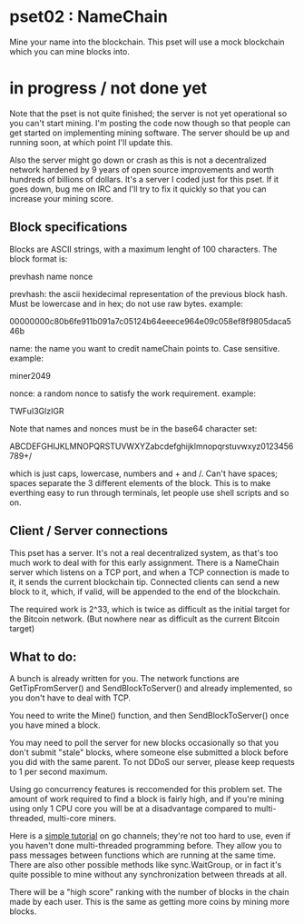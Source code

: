 
# pset02 : NameChain

Mine your name into the blockchain.  This pset will use a mock blockchain which you can mine blocks into.  

# in progress / not done yet

Note that the pset is not quite finished; the server is not yet operational so you can't start mining.  I'm posting the code now though so that people can get started on implementing mining software.  The server should be up and running soon, at which point I'll update this.

Also the server might go down or crash as this is not a decentralized network hardened by 9 years of open source improvements and worth hundreds of billions of dollars.  It's a server I coded just for this pset.  If it goes down, bug me on IRC and I'll try to fix it quickly so that you can increase your mining score.

## Block specifications

Blocks are ASCII strings, with a maximum lenght of 100 characters. The block format is:

prevhash name nonce

prevhash: the ascii hexidecimal representation of the previous block hash.  Must be lowercase and in hex; do not use raw bytes.
example:

00000000c80b6fe911b091a7c05124b64eeece964e09c058ef8f9805daca546b

name: the name you want to credit nameChain points to. Case sensitive.
example:

miner2049

nonce: a random nonce to satisfy the work requirement.
example:

TWFuI3GlzIGR

Note that names and nonces must be in the base64 character set:

ABCDEFGHIJKLMNOPQRSTUVWXYZabcdefghijklmnopqrstuvwxyz0123456789+/

which is just caps, lowercase, numbers and + and /.  Can't have spaces; spaces separate the 3 different elements of the block.
This is to make everthing easy to run through terminals, let people use shell scripts and so on.

## Client / Server connections

This pset has a server.  It's not a real decentralized system, as that's too much work to deal with for this early assignment.  There is a NameChain server which listens on a TCP port, and when a TCP connection is made to it, it sends the current blockchain tip.  Connected clients can send a new block to it, which, if valid, will be appended to the end of the blockchain.

The required work is 2^33, which is twice as difficult as the initial target for the Bitcoin network. (But nowhere near as difficult as the current Bitcoin target)

## What to do:

A bunch is already written for you.  The network functions are GetTipFromServer() and SendBlockToServer() and already implemented, so you don't have to deal with TCP.  

You need to write the Mine() function, and then SendBlockToServer() once you have mined a block.

You may need to poll the server for new blocks occasionally so that you don't submit "stale" blocks, where someone else submitted a block before you did with the same parent.  To not DDoS our server, please keep requests to 1 per second maximum.

Using go concurrency features is reccomended for this problem set.  The amount of work required to find a block is fairly high, and if you're mining using only 1 CPU core you will be at a disadvantage compared to multi-threaded, multi-core miners.

Here is a [simple tutorial](https://gobyexample.com/channels) on go channels; they're not too hard to use, even if you haven't done multi-threaded programming before.  They allow you to pass messages between functions which are running at the same time.  There are also other possible methods like sync.WaitGroup, or in fact it's quite possible to mine without any synchronization between threads at all.

There will be a "high score" ranking with the number of blocks in the chain made by each user.  This is the same as getting more coins by mining more blocks.
